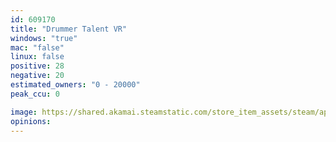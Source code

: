 ```yaml
---
id: 609170
title: "Drummer Talent VR"
windows: "true"
mac: "false"
linux: false
positive: 28
negative: 20
estimated_owners: "0 - 20000"
peak_ccu: 0

image: https://shared.akamai.steamstatic.com/store_item_assets/steam/apps/609170/header.jpg?t=1515406961
opinions:
---
```

